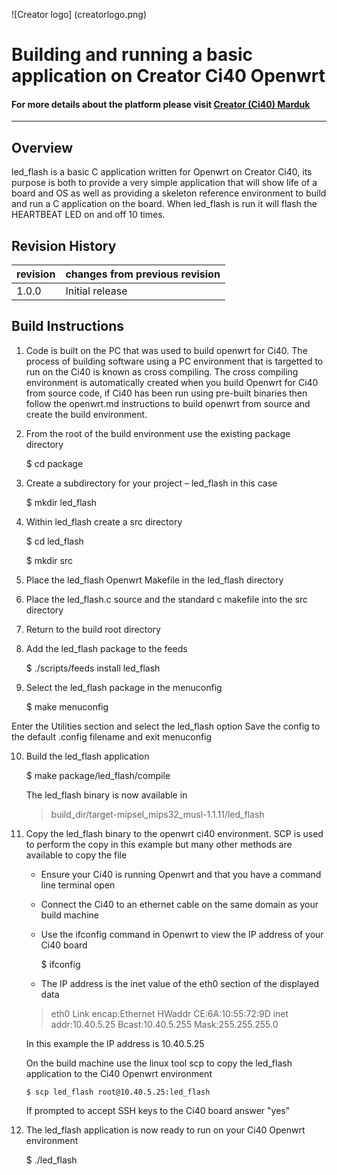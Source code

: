 
![Creator logo] (creatorlogo.png)

# Building and running a basic application on Creator Ci40 Openwrt

#### For more details about the platform please visit [Creator (Ci40) Marduk](https://community.imgtec.com/platforms/creator-ci40/)
----

## Overview

led_flash is a basic C application written for Openwrt on Creator Ci40, its purpose is both to provide a very simple application that will show life of a board and OS as well as providing a skeleton reference environment to build and run a C application on the board. When led_flash is run it will flash the HEARTBEAT LED on and off 10 times.

## Revision History

| revision  | changes from previous revision |
|---------- |------------------------------- |
| 1.0.0     | Initial release                |

## Build Instructions

1) Code is built on the PC that was used to build openwrt for Ci40. The process of building software using a PC environment that is targetted to run on the Ci40 is known as cross compiling. The cross compiling environment is automatically created when you build Openwrt for Ci40 from source code, if Ci40 has been run using pre-built binaries then follow the openwrt.md instructions to build openwrt from source and create the build environment.

2) From the root of the build environment use the existing package directory

	$ cd package

3) Create a subdirectory for your project – led_flash in this case

	$ mkdir led_flash

4) Within led_flash create a src directory

	$ cd led_flash

	$ mkdir src

5) Place the led_flash Openwrt Makefile in the led_flash directory

6) Place the led_flash.c source and the standard c makefile into the src directory

7) Return to the build root directory

8) Add the led_flash package to the feeds

	$ ./scripts/feeds install led_flash

9) Select the led_flash package in the menuconfig

	$ make menuconfig


Enter the Utilities section and select the led_flash option
Save the config to the default .config filename and exit menuconfig

10) Build the led_flash application

	$ make package/led_flash/compile


	The led_flash binary is now available in 

	> build_dir/target-mipsel_mips32_musl-1.1.11/led_flash

11) Copy the led_flash binary to the openwrt ci40 environment. SCP is used to perform the copy in this example but many other methods are available to copy the file
	* Ensure your Ci40 is running Openwrt and that you have a command line terminal open
	* Connect the Ci40 to an ethernet cable on the same domain as your build machine
	* Use the ifconfig command in Openwrt to view the IP address of your Ci40 board

		$ ifconfig


	* The IP address is the inet value of the eth0 section of the displayed data

	> eth0      Link encap:Ethernet  HWaddr CE:6A:10:55:72:9D
	>          inet addr:10.40.5.25  Bcast:10.40.5.255  Mask:255.255.255.0

	
	In this example the IP address is 10.40.5.25
	
	On the build machine use the linux tool scp to copy the led_flash application to the Ci40 Openwrt environment

		$ scp led_flash root@10.40.5.25:led_flash


	If prompted to accept SSH keys to the Ci40 board answer "yes"
	
12) The led_flash application is now ready to run on your Ci40 Openwrt environment

	$ ./led_flash
